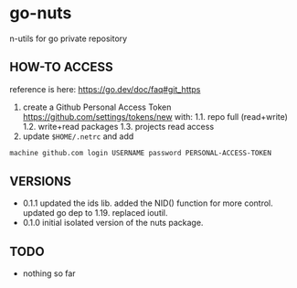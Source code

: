 # go-nuts

n-utils for go private repository

## HOW-TO ACCESS

reference is here: <https://go.dev/doc/faq#git_https>

1. create a Github Personal Access Token <https://github.com/settings/tokens/new> with:
  1.1. repo full (read+write)
  1.2. write+read packages
  1.3. projects read access
2. update ```$HOME/.netrc``` and add

````bash
machine github.com login USERNAME password PERSONAL-ACCESS-TOKEN
````

## VERSIONS

* 0.1.1 updated the ids lib. added the NID() function for more control. updated go dep to 1.19. replaced ioutil.
* 0.1.0 initial isolated version of the nuts package.

## TODO

* nothing so far
